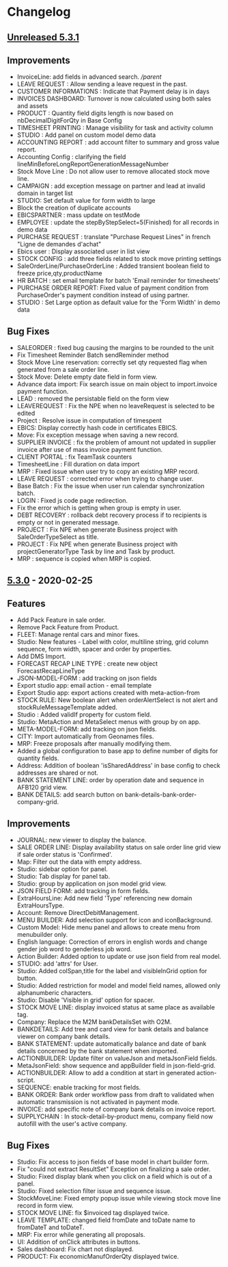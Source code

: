# Changelog
## [Unreleased 5.3.1]
## Improvements
- InvoiceLine: add fields in advanced search. _/_parent__
- LEAVE REQUEST : Allow sending a leave request in the past.
- CUSTOMER INFORMATIONS : Indicate that Payment delay is in days
- INVOICES DASHBOARD: Turnover is now calculated using both sales and assets
- PRODUCT : Quantity field digits length is now based on nbDecimalDigitForQty in Base Config
- TIMESHEET PRINTING : Manage visibility for task and activity column
- STUDIO : Add panel on custom model demo data
- ACCOUNTING REPORT : add account filter to summary and gross value report.
- Accounting Config : clarifying the field lineMinBeforeLongReportGenerationMessageNumber
- Stock Move Line : Do not allow user to remove allocated stock move line.
- CAMPAIGN : add exception message on partner and lead at invalid domain in target list
- STUDIO: Set default value for form width to large
- Block the creation of duplicate accounts
- EBICSPARTNER : mass update on testMode
- EMPLOYEE : update the stepByStepSelect=5(Finished) for all records in demo data
- PURCHASE REQUEST : translate "Purchase Request Lines" in french "Ligne de demandes d'achat"
- Ebics user : Display associated user in list view
- STOCK CONFIG : add three fields related to stock move printing settings
- SaleOrderLine/PurchaseOrderLine : Added transient boolean field to freeze price,qty,productName
- HR BATCH : set email template for batch 'Email reminder for timesheets'
- PURCHASE ORDER REPORT: Fixed value of payment condition from PurchaseOrder's payment condition instead of using partner.
- STUDIO : Set Large option as default value for the 'Form Width' in demo data

## Bug Fixes
- SALEORDER : fixed bug causing the margins to be rounded to the unit
- Fix Timesheet Reminder Batch sendReminder method
- Stock Move Line reservation: correctly set qty requested flag when generated from a sale order line.
- Stock Move: Delete empty date field in form view.
- Advance data import: Fix search issue on main object to import.invoice payment function.
- LEAD : removed the persistable field on the form view
- LEAVEREQUEST : Fix the NPE when no leaveRequest is selected to be edited
- Project : Resolve issue in computation of timespent
- EBICS: Display correctly hash code in certificates EBICS.
- Move: Fix exception message when saving a new record.
- SUPPLIER INVOICE : fix the problem of amount not updated in supplier invoice after use of mass invoice payment function.
- CLIENT PORTAL : fix TeamTask counters
- TimesheetLine : Fill duration on data import
- MRP : Fixed issue when user try to copy an existing MRP record.
- LEAVE REQUEST : corrected error when trying to change user.
- Base Batch : Fix the issue when user run calendar synchronization batch.
- LOGIN : Fixed js code page redirection.
- Fix the error which is getting when group is empty in user.
- DEBT RECOVERY : rollback debt recovery process if to recipients is empty or not in generated message.
- PROJECT : Fix NPE when generate Business project with SaleOrderTypeSelect as title. 
- PROJECT : Fix NPE when generate Business project with projectGeneratorType Task by line and Task by product.
- MRP : sequence is copied when MRP is copied.

## [5.3.0] - 2020-02-25
## Features
- Add Pack Feature in sale order.
- Remove Pack Feature from Product.
- FLEET: Manage rental cars and minor fixes.
- Studio: New features - Label with color, multiline string, grid column sequence, form width, spacer and order by properties.
- Add DMS Import.
- FORECAST RECAP LINE TYPE : create new object ForecastRecapLineType
- JSON-MODEL-FORM : add tracking on json fields
- Export studio app: email action - email template
- Export Studio app: export actions created with meta-action-from
- STOCK RULE: New boolean alert when orderAlertSelect is not alert and stockRuleMessageTemplate added.
- Studio : Added validIf property for custom field.
- Studio: MetaAction and MetaSelect menus with group by on app.
- META-MODEL-FORM: add tracking on json fields.
- CITY: Import automatically from Geonames files.
- MRP: Freeze proposals after manually modifying them.
- Added a global configuration to base app to define number of digits for quantity fields.
- Address: Addition of boolean 'isSharedAddress' in base config to check addresses are shared or not.
- BANK STATEMENT LINE: order by operation date and sequence in AFB120 grid view.
- BANK DETAILS: add search button on bank-details-bank-order-company-grid.

## Improvements
- JOURNAL: new viewer to display the balance.
- SALE ORDER LINE: Display availability status on sale order line grid view if sale order status is 'Confirmed'.
- Map: Filter out the data with empty address.
- Studio: sidebar option for panel.
- Studio: Tab display for panel tab.
- Studio: group by application on json model grid view.
- JSON FIELD FORM: add tracking in form fields.
- ExtraHoursLine: Add new field 'Type' referencing new domain ExtraHoursType.
- Account: Remove DirectDebitManagement.
- MENU BUILDER: Add selection support for icon and iconBackground.
- Custom Model: Hide menu panel and allows to create menu from menubuilder only.
- English language: Correction of errors in english words and change gender job word to genderless job word.
- Action Builder: Added option to update or use json field from real model.
- STUDIO: add 'attrs' for User.
- Studio: Added colSpan,title for the label and  visibleInGrid option for button.
- Studio: Added restriction for model and model field names, allowed only alphanumberic characters.
- Studio: Disable 'Visible in grid' option for spacer.
- STOCK MOVE LINE: display invoiced status at same place as available tag.
- Company: Replace the M2M bankDetailsSet with O2M.
- BANKDETAILS: Add tree and card view for bank details and balance viewer on company bank details.
- BANK STATEMENT: update automatically balance and date of bank details concerned by the bank statement when imported.
- ACTIONBUILDER: Update filter on valueJson and metaJsonField fields.
- MetaJsonField: show sequence and appBuilder field in json-field-grid.
- ACTIONBUILDER: Allow to add a condition at start in generated action-script.
- SEQUENCE: enable tracking for most fields.
- BANK ORDER: Bank order workflow pass from draft to validated when automatic transmission is not activated in payment mode.
- INVOICE: add specific note of company bank details on invoice report.
- SUPPLYCHAIN : In stock-detail-by-product menu, company field now autofill with the user's active company.

## Bug Fixes
- Studio: Fix access to json fields of base model in chart builder form.
- Fix "could not extract ResultSet" Exception on finalizing a sale order.
- Studio: Fixed display blank when you click on a field which is out of a panel.
- Studio: Fixed selection filter issue and sequence issue.
- StockMoveLine: Fixed empty popup issue while viewing stock move line record in form view.
- STOCK MOVE LINE: fix $invoiced tag displayed twice.
- LEAVE TEMPLATE: changed field fromDate and toDate name to fromDateT and toDateT.
- MRP: Fix error while generating all proposals.
- UI: Addition of onClick attributes in buttons.
- Sales dashboard: Fix chart not displayed.
- PRODUCT: Fix economicManufOrderQty displayed twice.


[Unreleased 5.3.1]: https://github.com/axelor/axelor-open-suite/compare/v5.3.0...dev
[5.3.0]: https://github.com/axelor/axelor-open-suite/compare/v5.2.5...v5.3.0
